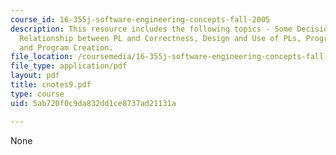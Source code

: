 ```yaml
---
course_id: 16-355j-software-engineering-concepts-fall-2005
description: This resource includes the following topics - Some Decision Factors,
  Relationship between PL and Correctness, Design and Use of PLs, Program Comprehension,
  and Program Creation.
file_location: /coursemedia/16-355j-software-engineering-concepts-fall-2005/5ab720f0c9da832dd1ce8737ad21131a_cnotes9.pdf
file_type: application/pdf
layout: pdf
title: cnotes9.pdf
type: course
uid: 5ab720f0c9da832dd1ce8737ad21131a

---
```

None